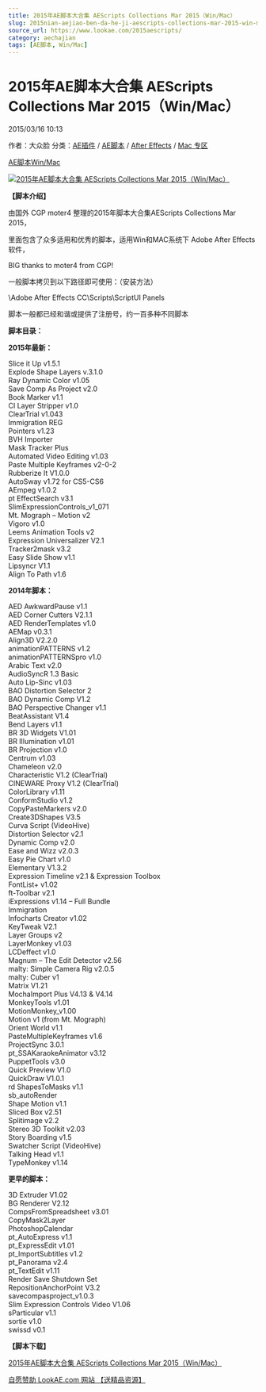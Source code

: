 ```yaml
---
title: 2015年AE脚本大合集 AEScripts Collections Mar 2015（Win/Mac）
slug: 2015nian-aejiao-ben-da-he-ji-aescripts-collections-mar-2015-win-mac
source_url: https://www.lookae.com/2015aescripts/
category: aechajian
tags: [AE脚本, Win/Mac]
---
```

# 2015年AE脚本大合集 AEScripts Collections Mar 2015（Win/Mac）

2015/03/16 10:13

作者：大众脸
分类：[AE插件](https://www.lookae.com/after-effects/aechajian/) / [AE脚本](https://www.lookae.com/after-effects/aescripts/) / [After Effects](https://www.lookae.com/after-effects/) / [Mac 专区](https://www.lookae.com/mac-osx/)

[AE脚本](https://www.lookae.com/tag/ae%e8%84%9a%e6%9c%ac/)[Win/Mac](https://www.lookae.com/tag/winmac/)

[![2015年AE脚本大合集 AEScripts Collections Mar 2015（Win/Mac）](https://www.lookae.com/wp-content/uploads/2015/03/2015AEScripts-.jpg "2015年AE脚本大合集 AEScripts Collections Mar 2015（Win/Mac）-LookAE.com")](https://www.lookae.com/wp-content/uploads/2015/03/2015AEScripts-.jpg)

**【脚本介绍】**

由国外 CGP moter4 整理的2015年脚本大合集AEScripts Collections Mar 2015，

里面包含了众多适用和优秀的脚本，适用Win和MAC系统下 Adobe After Effects 软件，

BIG thanks to moter4 from CGP!

一般脚本拷贝到以下路径即可使用：（安装方法）

\Adobe After Effects CC\Scripts\ScriptUI Panels

脚本一般都已经和谐或提供了注册号，约一百多种不同脚本

**脚本目录：**

**2015年最新：**

Slice it Up v1.5.1  
Explode Shape Layers v.3.1.0  
Ray Dynamic Color v1.05  
Save Comp As Project v2.0  
Book Marker v1.1  
CI Layer Stripper v1.0  
ClearTrial v1.043  
Immigration REG  
Pointers v1.23  
BVH Importer  
Mask Tracker Plus  
Automated Video Editing v1.03  
Paste Multiple Keyframes v2-0-2  
Rubberize It V1.0.0  
AutoSway v1.72 for CS5-CS6  
AEmpeg v1.0.2  
pt EffectSearch v3.1  
SlimExpressionControls\_v1\_071  
Mt. Mograph – Motion v2  
Vigoro v1.0  
Leems Animation Tools v2  
Expression Universalizer V2.1  
Tracker2mask v3.2  
Easy Slide Show v1.1  
Lipsyncr V1.1  
Align To Path v1.6

**2014年脚本：**

AED AwkwardPause v1.1  
AED Corner Cutters V2.1.1  
AED RenderTemplates v1.0  
AEMap v0.3.1  
Align3D V2.2.0  
animationPATTERNS v1.2  
animationPATTERNSpro v1.0  
Arabic Text v2.0  
AudioSyncR 1.3 Basic  
Auto Lip-Sinc v1.03  
BAO Distortion Selector 2  
BAO Dynamic Comp V1.2  
BAO Perspective Changer v1.1  
BeatAssistant V1.4  
Bend Layers v1.1  
BR 3D Widgets V1.01  
BR Illumination v1.01  
BR Projection v1.0  
Centrum v1.03  
Chameleon v2.0  
Characteristic V1.2 (ClearTrial)  
CINEWARE Proxy V1.2 (ClearTrial)  
ColorLibrary v1.11  
ConformStudio v1.2  
CopyPasteMarkers v2.0  
Create3DShapes V3.5  
Curva Script (VideoHive)  
Distortion Selector v2.1  
Dynamic Comp v2.0  
Ease and Wizz v2.0.3  
Easy Pie Chart v1.0  
Elementary V1.3.2  
Expression Timeline v2.1 & Expression Toolbox  
FontList+ v1.02  
ft-Toolbar v2.1  
iExpressions v1.14 – Full Bundle  
Immigration  
Infocharts Creator v1.02  
KeyTweak V2.1  
Layer Groups v2  
LayerMonkey v1.03  
LCDeffect v1.0  
Magnum – The Edit Detector v2.56  
malty: Simple Camera Rig v2.0.5  
malty: Cuber v1  
Matrix V1.21  
MochaImport Plus V4.13 & V4.14  
MonkeyTools v1.01  
MotionMonkey\_v1.00  
Motion v1 (from Mt. Mograph)  
Orient World v1.1  
PasteMultipleKeyframes v1.6  
ProjectSync 3.0.1  
pt\_SSAKaraokeAnimator v3.12  
PuppetTools v3.0  
Quick Preview V1.0  
QuickDraw V1.0.1  
rd ShapesToMasks v1.1  
sb\_autoRender  
Shape Motion v1.1  
Sliced Box v2.51  
Splitimage v2.2  
Stereo 3D Toolkit v2.03  
Story Boarding v1.5  
Swatcher Script (VideoHive)  
Talking Head v1.1  
TypeMonkey v1.14

**更早的脚本：**

3D Extruder V1.02  
BG Renderer V2.12  
CompsFromSpreadsheet v3.01  
CopyMask2Layer  
PhotoshopCalendar  
pt\_AutoExpress v1.1  
pt\_ExpressEdit v1.01  
pt\_ImportSubtitles v1.2  
pt\_Panorama v2.4  
pt\_TextEdit v1.11  
Render Save Shutdown Set  
RepositionAnchorPoint V3.2  
savecompasproject\_v1.0.3  
Slim Expression Controls Video V1.06  
sParticular v1.1  
sortie v1.0  
swissd v0.1

**【脚本下载】**

[2015年AE脚本大合集 AEScripts Collections Mar 2015（Win/Mac）](https://lookae.ctfile.com/fs/1SK88045328)

[自愿赞助 LookAE.com 网站 【送精品资源】](https://www.lookae.com/sponsor/)
